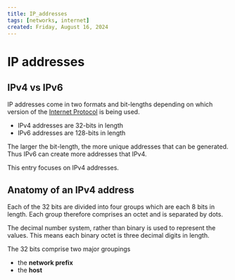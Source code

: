 ```yaml
---
title: IP_addresses
tags: [networks, internet]
created: Friday, August 16, 2024
---
```


# IP addresses

## IPv4 vs IPv6

IP addresses come in two formats and bit-lengths depending on which version of
the [Internet Protocol](Internet_Layer_of_Internet_Protocol.md) is being used.

- IPv4 addresses are 32-bits in length
- IPv6 addresses are 128-bits in length

The larger the bit-length, the more unique addresses that can be generated. Thus
IPv6 can create more addresses that IPv4.

This entry focuses on IPv4 addresses.

## Anatomy of an IPv4 address

Each of the 32 bits are divided into four groups which are each 8 bits in
length. Each group therefore comprises an octet and is separated by dots.

The decimal number system, rather than binary is used to represent the values.
This means each binary octet is three decimal digits in length.

The 32 bits comprise two major groupings

- the **network prefix**
- the **host**
